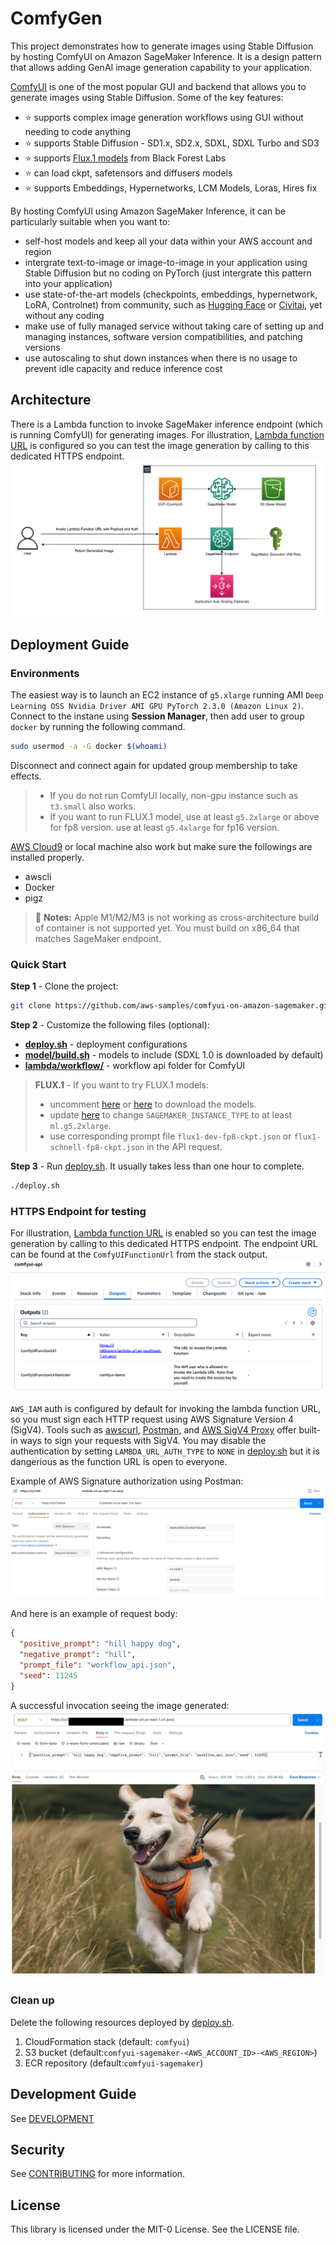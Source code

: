 # ComfyGen 
This project demonstrates how to generate images using Stable Diffusion by hosting ComfyUI on Amazon SageMaker Inference. It is a design pattern that allows adding GenAI image generation capability to your application.

[ComfyUI](https://github.com/comfyanonymous/ComfyUI) is one of the most popular GUI and backend that allows you to generate images using Stable Diffusion. Some of the key features:
- ⭐ supports complex image generation workflows using GUI without needing to code anything
- ⭐ supports Stable Diffusion - SD1.x, SD2.x, SDXL, SDXL Turbo and SD3
- ⭐ supports [Flux.1 models](https://blackforestlabs.ai/announcing-black-forest-labs/) from Black Forest Labs
- ⭐ can load ckpt, safetensors and diffusers models
- ⭐ supports Embeddings, Hypernetworks, LCM Models, Loras, Hires fix

By hosting ComfyUI using Amazon SageMaker Inference, it can be particularly suitable when you want to:
* self-host models and keep all your data within your AWS account and region
* intergrate text-to-image or image-to-image in your application using Stable Diffusion but no coding on PyTorch (just intergrate this pattern into your application)
* use state-of-the-art models (checkpoints, embeddings, hypernetwork, LoRA, Controlnet) from community, such as [Hugging Face](https://huggingface.co/) or [Civitai](https://civitai.com/), yet without any coding
* make use of fully managed service without taking care of setting up and managing instances, software version compatibilities, and patching versions
* use autoscaling to shut down instances when there is no usage to prevent idle capacity and reduce inference cost

## Architecture
There is a Lambda function to invoke SageMaker inference endpoint (which is running ComfyUI) for generating images. For illustration, [Lambda function URL](https://docs.aws.amazon.com/lambda/latest/dg/urls-configuration.html) is configured so you can test the image generation by calling to this dedicated HTTPS endpoint.
![Solution](./assets/solution.png)

## Deployment Guide
### Environments

The easiest way is to launch an EC2 instance of `g5.xlarge` running AMI `Deep Learning OSS Nvidia Driver AMI GPU PyTorch 2.3.0 (Amazon Linux 2)`. Connect to the instane using **Session Manager**, then add user to group `docker` by running the following command.

```bash
sudo usermod -a -G docker $(whoami)
```

Disconnect and connect again for updated group membership to take effects.

> - If you do not run ComfyUI locally, non-gpu instance such as `t3.small` also works.
> - If you want to run FLUX.1 model, use at least `g5.2xlarge` or above for fp8 version. use at least `g5.4xlarge` for fp16 version.

[AWS Cloud9](https://console.aws.amazon.com/cloud9control) or local machine also work but make sure the followings are installed properly.
* awscli
* Docker
* pigz

> 🚫 **Notes:** Apple M1/M2/M3 is not working as cross-architecture build of container is not supported yet. You must build on x86_64 that matches SageMaker endpoint.


### Quick Start
**Step 1** - Clone the project:
```bash
git clone https://github.com/aws-samples/comfyui-on-amazon-sagemaker.git
```

**Step 2** - Customize the following files (optional):
* **[deploy.sh](deploy.sh)** - deployment configurations
* **[model/build.sh](model/build.sh)** - models to include (SDXL 1.0 is downloaded by default)
* **[lambda/workflow/](lambda/workflow/)** - workflow api folder for ComfyUI

> **FLUX.1** - If you want to try FLUX.1 models:
>   - uncomment [here](model/build.sh#L52) or [here](model/build.sh#L56) to download the models.
>   - update [here](deploy.sh#L51) to change `SAGEMAKER_INSTANCE_TYPE` to at least `ml.g5.2xlarge`.
>   - use corresponding prompt file `flux1-dev-fp8-ckpt.json` or `flux1-schnell-fp8-ckpt.json` in the API request.

**Step 3** - Run [deploy.sh](deploy.sh). It usually takes less than one hour to complete.
```bash
./deploy.sh
```


### HTTPS Endpoint for testing
For illustration, [Lambda function URL](https://docs.aws.amazon.com/lambda/latest/dg/urls-configuration.html) is enabled so you can test the image generation by calling to this dedicated HTTPS endpoint. The endpoint URL can be found at the `ComfyUIFunctionUrl` from the stack output.
![CloudFormation Output](./assets/cloudformation_output.png)

`AWS_IAM` auth is configured by default for invoking the lambda function URL, so you must sign each HTTP request using AWS Signature Version 4 (SigV4). Tools such as [awscurl](https://github.com/okigan/awscurl), [Postman](http://www.postman.com/), and [AWS SigV4 Proxy](https://github.com/awslabs/aws-sigv4-proxy) offer built-in ways to sign your requests with SigV4. You may disable the authentication by setting `LAMBDA_URL_AUTH_TYPE` to `NONE` in [deploy.sh](deploy.sh) but it is dangerious as the function URL is open to everyone.

Example of AWS Signature authorization using Postman:
![Postman Auth Config](./assets/postman_auth.png)

And here is an example of request body:
```json
{
  "positive_prompt": "hill happy dog",
  "negative_prompt": "hill",
  "prompt_file": "workflow_api.json",
  "seed": 11245
}
```

A successful invocation seeing the image generated:
![Postman](./assets/postman.jpg)

### Clean up
Delete the following resources deployed by [deploy.sh](deploy.sh).
1. CloudFormation stack (default: `comfyui`)
2. S3 bucket (default:`comfyui-sagemaker-<AWS_ACCOUNT_ID>-<AWS_REGION>`)
3. ECR repository (default:`comfyui-sagemaker`)

## Development Guide
See [DEVELOPMENT](DEVELOPMENT.md)

## Security

See [CONTRIBUTING](CONTRIBUTING.md#security-issue-notifications) for more information.

## License

This library is licensed under the MIT-0 License. See the LICENSE file.


